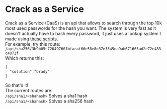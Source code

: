 # Crack as a Service
Crack as a Service (CaaS) is an api that allows to search through the top 10k
most used passwords for the hash you want. The system is very fast as it doesn't
actually have to hash every password, it just uses a lookup system I made using [these scripts](https://github.com/l3gacyb3ta/CaaSScripts).  
For example, try this route:
```/api/sha256/3b9b05c720497601bfacaf66e58e8e37e3545ea9ab671665ad2e72e483c4872f```  
Which returns this:
```
{
  "solution":"brady"
}
```
So that's it!  
The current routes are:  
```/api/sha1/<shahash>```  Solves a sha1 hash  
```/api/sha1/<shahash>```  Solves a sha256 hash  